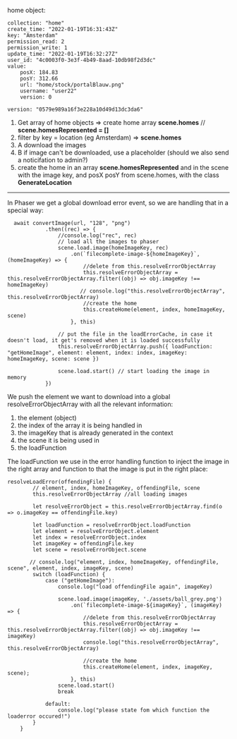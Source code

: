 home object:    
```
collection: "home"
create_time: "2022-01-19T16:31:43Z"
key: "Amsterdam"
permission_read: 2
permission_write: 1
update_time: "2022-01-19T16:32:27Z"
user_id: "4c0003f0-3e3f-4b49-8aad-10db98f2d3dc"
value:    
    posX: 184.83
    posY: 312.66
    url: "home/stock/portalBlauw.png"
    username: "user22"
    version: 0

version: "0579e989a16f3e228a10d49d13dc3da6"
```

1. Get array of home objects => create home array **scene.homes** //  **scene.homesRepresented = []**
2. filter by key = location (eg Amsterdam) => **scene.homes**
3. A download the images
3. B if image can't be downloaded, use a placeholder (should we also send a noticifation to admin?)
4. create the home in an array **scene.homesRepresented** and in the scene with the image key, and posX posY from scene.homes, with the class **GenerateLocation**

***

In Phaser we get a global download error event, so we are handling that in a special way:

```
  await convertImage(url, "128", "png")
            .then((rec) => {
                //console.log("rec", rec)
                // load all the images to phaser
                scene.load.image(homeImageKey, rec)
                    .on(`filecomplete-image-${homeImageKey}`, (homeImageKey) => {
                        //delete from this.resolveErrorObjectArray
                        this.resolveErrorObjectArray = this.resolveErrorObjectArray.filter((obj) => obj.imageKey !== homeImageKey)
                       // console.log("this.resolveErrorObjectArray", this.resolveErrorObjectArray)
                        //create the home
                        this.createHome(element, index, homeImageKey, scene)
                    }, this)

                // put the file in the loadErrorCache, in case it doesn't load, it get's removed when it is loaded successfully
                this.resolveErrorObjectArray.push({ loadFunction: "getHomeImage", element: element, index: index, imageKey: homeImageKey, scene: scene })

                scene.load.start() // start loading the image in memory
            })
```

We push the element we want to download into a global resolveErrorObjectArray with all the relevant information:    
1. the element (object)
2. the index of the array it is being handled in 
3. the imageKey that is already generated in the context
4. the scene it is being used in
5. the loadFunction

The loadFunction we use in the error handling function to inject the image in the right array and function to that the image is put in the right place:

```
resolveLoadError(offendingFile) {
        // element, index, homeImageKey, offendingFile, scene
        this.resolveErrorObjectArray //all loading images

        let resolveErrorObject = this.resolveErrorObjectArray.find(o => o.imageKey == offendingFile.key)

        let loadFunction = resolveErrorObject.loadFunction
        let element = resolveErrorObject.element
        let index = resolveErrorObject.index
        let imageKey = offendingFile.key
        let scene = resolveErrorObject.scene

       // console.log("element, index, homeImageKey, offendingFile, scene", element, index, imageKey, scene)
        switch (loadFunction) {
            case ("getHomeImage"):
                console.log("load offendingFile again", imageKey)

                scene.load.image(imageKey, './assets/ball_grey.png')
                    .on(`filecomplete-image-${imageKey}`, (imageKey) => {
                        //delete from this.resolveErrorObjectArray
                        this.resolveErrorObjectArray = this.resolveErrorObjectArray.filter((obj) => obj.imageKey !== imageKey)
                        console.log("this.resolveErrorObjectArray", this.resolveErrorObjectArray)

                        //create the home
                        this.createHome(element, index, imageKey, scene);
                    }, this)
                scene.load.start()
                break

            default:
                console.log("please state fom which function the loaderror occured!")
        }
    }
```


